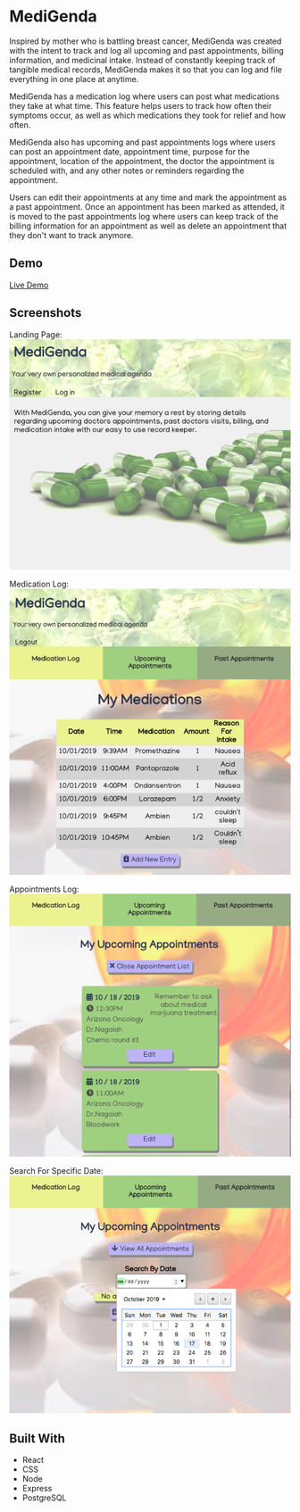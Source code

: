 # **MediGenda**

Inspired by mother who is battling breast cancer, MediGenda was created with the intent to track and log all upcoming and past appointments, billing information, and medicinal intake. Instead of constantly keeping track of tangible medical records, MediGenda makes it so that you can log and file everything in one place at anytime. 

MediGenda has a medication log where users can post what medications they take at what time. This feature helps users to track how often their symptoms occur, as well as which medications they took for relief and how often. 

MediGenda also has upcoming and past appointments logs where users can post an appointment date, appointment time, purpose for the appointment, location of the appointment, the doctor the appointment is scheduled with, and any other notes or reminders regarding the appointment.

 Users can edit their appointments at any time and mark the appointment as a past appointment. Once an appointment has been marked as attended, it is moved to the past appointments log where users can keep track of the billing information for an appointment as well as delete an appointment that they don't want to track anymore. 

## **Demo**

[Live Demo](https://medigenda-app.pratttarin.now.sh/)

## **Screenshots**

Landing Page: 
![MediGenda screenshot](/src/images/medigendaHome.jpg)

Medication Log:
![MediGenda screenshot](/src/images/medlog.jpg)

Appointments Log:
![MediGenda screenshot](/src/images/upcomingAppts.jpg)

Search For Specific Date:
![MediGenda screenshot](/src/images/searchDate.jpg)

## **Built With**
* React
* CSS
* Node
* Express
* PostgreSQL






